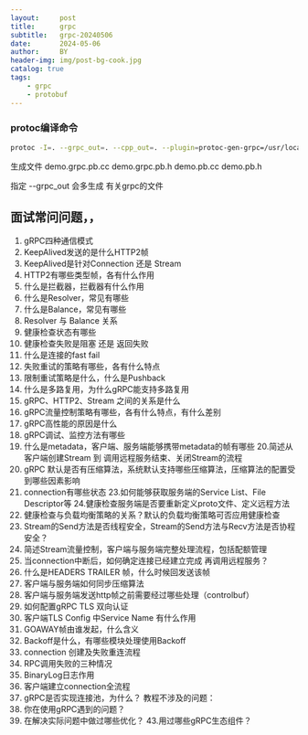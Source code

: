 ```yaml
---
layout:     post
title:      grpc
subtitle:   grpc-20240506
date:       2024-05-06
author:     BY
header-img: img/post-bg-cook.jpg
catalog: true
tags:
    - grpc
    - protobuf
---
```



### protoc编译命令

```bash
protoc -I=. --grpc_out=. --cpp_out=. --plugin=protoc-gen-grpc=/usr/local/bin/grpc_cpp_plugin demo.proto
```
生成文件
demo.grpc.pb.cc
demo.grpc.pb.h
demo.pb.cc
demo.pb.h

指定 --grpc_out 会多生成 有关grpc的文件

## 面试常问问题，，
1. gRPC四种通信模式
2. KeepAlived发送的是什么HTTP2帧
3. KeepAlived是针对Connection 还是 Stream
4. HTTP2有哪些类型帧，各有什么作用
5. 什么是拦截器，拦截器有什么作用
6. 什么是Resolver，常见有哪些
7. 什么是Balance，常见有哪些
8. Resolver 与 Balance 关系
9. 健康检查状态有哪些
10. 健康检查失败是阻塞 还是 返回失败
11. 什么是连接的fast fail
12. 失败重试的策略有哪些，各有什么特点
13. 限制重试策略是什么，什么是Pushback
14. 什么是多路复用，为什么gRPC能支持多路复用
15. gRPC、HTTP2、Stream 之间的关系是什么
16. gRPC流量控制策略有哪些，各有什么特点，有什么差别
17. gRPC高性能的原因是什么
18. gRPC调试、监控方法有哪些
19. 什么是metadata，客户端、服务端能够携带metadata的帧有哪些
20.简述从客户端创建Stream 到 调用远程服务结束、关闭Stream的流程
21. gRPC 默认是否有压缩算法，系统默认支持哪些压缩算法，压缩算法的配置受到哪些因素影响
22. connection有哪些状态
23.如何能够获取服务端的Service List、File Descriptor等
24.健康检查服务端是否要重新定义proto文件、定义远程方法
25. 健康检查与负载均衡策略的关系？默认的负载均衡策略可否应用健康检查
26. Stream的Send方法是否线程安全，Stream的Send方法与Recv方法是否协程安全？
27. 简述Stream流量控制，客户端与服务端完整处理流程，包括配额管理
28. 当connection中断后，如何确定连接已经建立完成 再调用远程服务？
29. 什么是HEADERS TRAILER 帧，什么时候回发送该帧
30. 客户端与服务端如何同步压缩算法
31. 客户端与服务端发送http帧之前需要经过哪些处理（controlbuf）
32. 如何配置gRPC TLS 双向认证
33. 客户端TLS Config 中Service Name 有什么作用
34. GOAWAY帧由谁发起，什么含义
35. Backoff是什么，有哪些模块处理使用Backoff
36. connection 创建及失败重连流程
37. RPC调用失败的三种情况
38. BinaryLog日志作用
39. 客户端建立connection全流程
40. gRPC是否实现连接池，为什么？
教程不涉及的问题：
41. 你在使用gRPC遇到的问题？
42. 在解决实际问题中做过哪些优化？
43.用过哪些gRPC生态组件？

